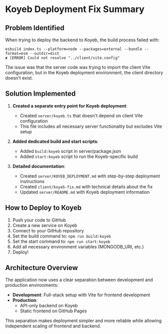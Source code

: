 # Koyeb Deployment Fix Summary

## Problem Identified
When trying to deploy the backend to Koyeb, the build process failed with:
```
esbuild index.ts --platform=node --packages=external --bundle --format=esm --outdir=dist
✘ [ERROR] Could not resolve "../client/vite.config"
```

The issue was that the server code was trying to import the client Vite configuration, but in the Koyeb deployment environment, the client directory doesn't exist.

## Solution Implemented

1. **Created a separate entry point for Koyeb deployment**:
   - Created `server/koyeb.ts` that doesn't depend on client Vite configuration
   - This file includes all necessary server functionality but excludes Vite setup

2. **Added dedicated build and start scripts**:
   - Added `build:koyeb` script in server/package.json
   - Added `start:koyeb` script to run the Koyeb-specific build

3. **Detailed documentation**:
   - Created `server/KOYEB_DEPLOYMENT.md` with step-by-step deployment instructions
   - Created `client/koyeb-fix.md` with technical details about the fix
   - Updated `server/README.md` with Koyeb deployment information

## How to Deploy to Koyeb

1. Push your code to GitHub
2. Create a new service on Koyeb
3. Connect to your GitHub repository
4. Set the build command to: `npm run build:koyeb`
5. Set the start command to: `npm run start:koyeb`
6. Add all necessary environment variables (MONGODB_URI, etc.)
7. Deploy!

## Architecture Overview

The application now uses a clear separation between development and production environments:

- **Development**: Full-stack setup with Vite for frontend development
- **Production**: 
  - API-only backend on Koyeb
  - Static frontend on GitHub Pages

This separation makes deployment simpler and more reliable while allowing independent scaling of frontend and backend.
